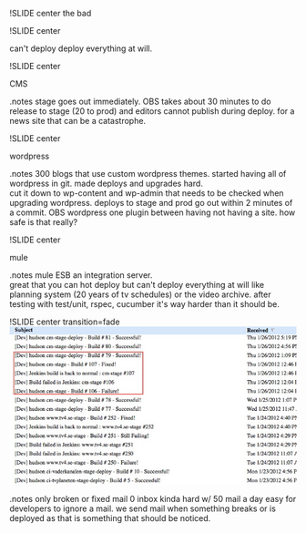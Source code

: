 !SLIDE center
the bad

!SLIDE center

can't deploy deploy everything at will.

!SLIDE center

CMS

.notes stage goes out immediately.
OBS takes about 30 minutes to do release to stage (20 to prod) and editors cannot publish during deploy. 
for a news site that can be a catastrophe.

!SLIDE center

wordpress

.notes 300 blogs that use custom wordpress themes. 
started having all of wordpress in git. 
made deploys and upgrades hard.  
cut it down to wp-content and wp-admin that needs to be checked when upgrading wordpress.
deploys to stage and prod go out within 2 minutes of a commit.
OBS wordpress one plugin between having not having a site. how safe is that really?

!SLIDE center

mule

.notes mule ESB an integration server.  
great that you can hot deploy but can't deploy everything at will
like planning system (20 years of tv schedules) or the video archive.
after testing with test/unit, rspec, cucumber it's way harder than it should be.

!SLIDE center transition=fade
![mail](lots-of-mail.jpg)

.notes only broken or fixed mail
0 inbox kinda hard w/ 50 mail a day
easy for developers to ignore a mail.
we send mail when something breaks or is deployed as that is
something that should be noticed.
